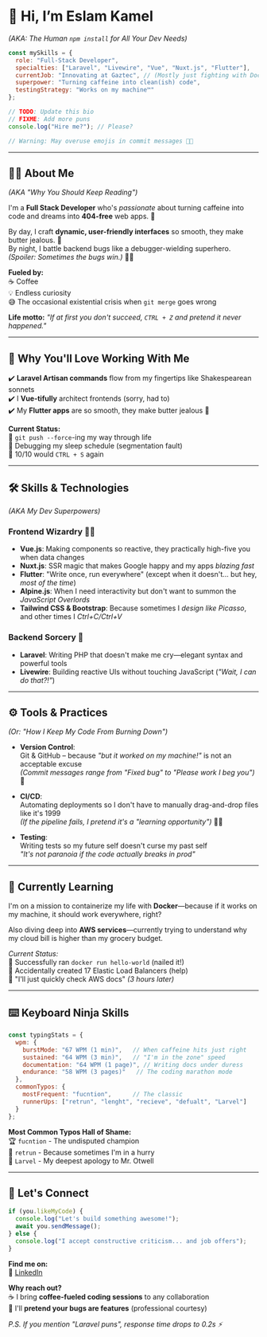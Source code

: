 
# **👋 Hi, I’m Eslam Kamel**  
*(AKA: The Human `npm install` for All Your Dev Needs)*  

```javascript
const mySkills = {
  role: "Full-Stack Developer",
  specialties: ["Laravel", "Livewire", "Vue", "Nuxt.js", "Flutter"],
  currentJob: "Innovating at Gaztec", // (Mostly just fighting with Docker)
  superpower: "Turning caffeine into clean(ish) code",
  testingStrategy: "Works on my machine™"
};

// TODO: Update this bio  
// FIXME: Add more puns  
console.log("Hire me?"); // Please?  

// Warning: May overuse emojis in commit messages 🚀🔥
```

---

## **👨‍💻 About Me**  
*(AKA "Why You Should Keep Reading")*  

I'm a **Full Stack Developer** who's *passionate* about turning caffeine into code and dreams into **404-free** web apps. 🚀  

By day, I craft **dynamic, user-friendly interfaces** so smooth, they make butter jealous. 🧈  
By night, I battle backend bugs like a debugger-wielding superhero. *(Spoiler: Sometimes the bugs win.)* 🐞💥  

**Fueled by:**  
☕ Coffee  
💡 Endless curiosity  
😅 The occasional existential crisis when `git merge` goes wrong  

**Life motto:** *"If at first you don't succeed, `CTRL + Z` and pretend it never happened."*  

---

## **🚀 Why You'll Love Working With Me**  
✔️ **Laravel Artisan commands** flow from my fingertips like Shakespearean sonnets  
✔️ I **Vue-tifully** architect frontends (sorry, had to)  
✔️ My **Flutter apps** are so smooth, they make butter jealous 🧈  

**Current Status:**  
🔹 `git push --force`-ing my way through life  
🔹 Debugging my sleep schedule (segmentation fault)  
🔹 10/10 would `CTRL + S` again  

---

## **🛠️ Skills & Technologies**  
*(AKA My Dev Superpowers)*  

### **Frontend Wizardry** 🧙‍♂️  
- **Vue.js**: Making components so reactive, they practically high-five you when data changes  
- **Nuxt.js**: SSR magic that makes Google happy and my apps *blazing fast*  
- **Flutter**: "Write once, run everywhere" (except when it doesn't... but hey, *most of the time*)  
- **Alpine.js**: When I need interactivity but don't want to summon the *JavaScript Overlords*  
- **Tailwind CSS & Bootstrap**: Because sometimes I *design like Picasso*, and other times I *Ctrl+C/Ctrl+V*  

### **Backend Sorcery** 🔮  
- **Laravel**: Writing PHP that doesn't make me cry—elegant syntax and powerful tools  
- **Livewire**: Building reactive UIs without touching JavaScript (*"Wait, I can do that?!"*)  

---

## **⚙️ Tools & Practices**  
*(Or: "How I Keep My Code From Burning Down")*  

- **Version Control**:  
  Git & GitHub – because *"but it worked on my machine!"* is not an acceptable excuse  
  *(Commit messages range from "Fixed bug" to "Please work I beg you")* 🙏  

- **CI/CD**:  
  Automating deployments so I don't have to manually drag-and-drop files like it's 1999  
  *(If the pipeline fails, I pretend it's a "learning opportunity")* 🚀🔧  

- **Testing**:  
  Writing tests so my future self doesn't curse my past self  
  *"It's not paranoia if the code actually breaks in prod"*  

---

## **🐳 Currently Learning**  
I'm on a mission to containerize my life with **Docker**—because if it works on my machine, it should work everywhere, right?  

Also diving deep into **AWS services**—currently trying to understand why my cloud bill is higher than my grocery budget.  

*Current Status:*  
🔹 Successfully ran `docker run hello-world` (nailed it!)  
🔹 Accidentally created 17 Elastic Load Balancers (help)  
🔸 "I'll just quickly check AWS docs" *(3 hours later)*  

---

## **⌨️ Keyboard Ninja Skills**  

```javascript
const typingStats = {
  wpm: {
    burstMode: "67 WPM (1 min)",   // When caffeine hits just right
    sustained: "64 WPM (3 min)",   // "I'm in the zone" speed
    documentation: "64 WPM (1 page)", // Writing docs under duress
    endurance: "58 WPM (3 pages)"   // The coding marathon mode
  },
  commonTypos: {
    mostFrequent: "fucntion",      // The classic
    runnerUps: ["retrun", "lenght", "recieve", "defualt", "Larvel"]
  }
};
```

**Most Common Typos Hall of Shame:**  
🏆 `fucntion` - The undisputed champion  
🥈 `retrun` - Because sometimes I'm in a hurry  
🥉 `Larvel` - My deepest apology to Mr. Otwell  

---

## **🤝 Let's Connect**  

```javascript
if (you.likeMyCode) {
  console.log("Let's build something awesome!");
  await you.sendMessage();
} else {
  console.log("I accept constructive criticism... and job offers");
}
```

**Find me on:**  
🔗 [LinkedIn](https://www.linkedin.com/in/eslamkamel89/)  

**Why reach out?**  
☕ I bring **coffee-fueled coding sessions** to any collaboration  
🐛 I'll **pretend your bugs are features** (professional courtesy)  

*P.S. If you mention "Laravel puns", response time drops to 0.2s ⚡*
